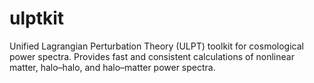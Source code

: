 # ulptkit
Unified Lagrangian Perturbation Theory (ULPT) toolkit for cosmological power spectra. Provides fast and consistent calculations of nonlinear matter, halo–halo, and halo–matter power spectra.
